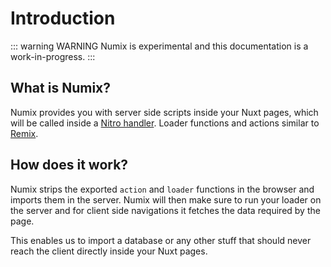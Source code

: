 # Introduction

::: warning WARNING
Numix is experimental and this documentation is a work-in-progress.
:::

## What is Numix?

Numix provides you with server side scripts inside your Nuxt pages, which will be called inside a [Nitro handler](https://nitro.unjs.io/guide/introduction/routing). Loader functions and actions similar to [Remix](https://remix.run).

## How does it work?

Numix strips the exported `action` and `loader` functions in the browser and imports them in the server. Numix will then make sure to run your loader on the server and for client side navigations it fetches the data required by the page.

This enables us to import a database or any other stuff that should never reach the client directly inside your Nuxt pages.
